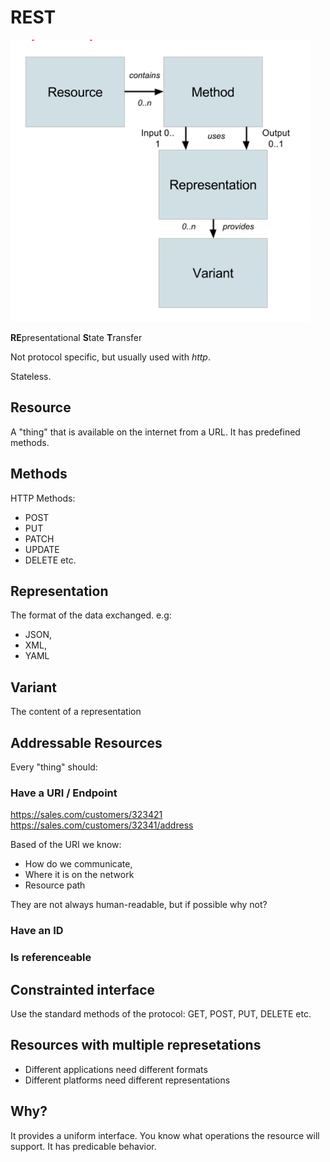 # REST

![](assets/img.png)

**RE**presentational **S**tate **T**ransfer

Not protocol specific, but usually used with _http_.

Stateless.

## Resource
A "thing" that is available on the internet from a URL. It has predefined methods.

## Methods
HTTP Methods:
- POST
- PUT
- PATCH
- UPDATE
- DELETE
etc.

## Representation
The format of the data exchanged. e.g:
- JSON,
- XML,
- YAML

## Variant
The content of a representation

## Addressable Resources
Every "thing" should:

### Have a URI / Endpoint
https://sales.com/customers/323421
https://sales.com/customers/32341/address

Based of the URI we know:
- How do we communicate,
- Where it is on the network
- Resource path

They are not always human-readable, but if possible why not?

### Have an ID

### Is referenceable

## Constrainted interface
Use the standard methods of the protocol: GET, POST, PUT, DELETE etc.

## Resources with multiple represetations
- Different applications need different formats
- Different platforms need different representations

## Why?
It provides a uniform interface. You know what operations the resource will support. It has predicable behavior.
